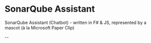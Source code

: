 SonarQube Assistant
===================

SonarQube Assistant (Chatbot) - written in F# & JS, represented by a mascot (à la Microsoft Paper Clip)

--

